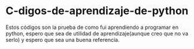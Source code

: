 # C-digos-de-aprendizaje-de-python
Estos códigos son la prueba de como fui aprendiendo a programar en python, espero que sea de utilidad de aprendizaje(aunque creo que no va serlo) y espero que sea una buena referencia.
